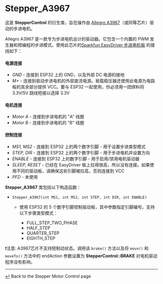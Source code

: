 # Stepper_A3967

这是 **StepperControl** 的衍生类，旨在操作由 [Allegro A3967](https://cdn.sparkfun.com/datasheets/Robotics/A3967-Datasheet.pdf)（或同等芯片）驱动的步进电机。

Allegro A3967 是一款专为步进电机设计的驱动器。它包含一个内置的 PWM 发生器和预编程的步进模式。使用此芯片的[Sparkfun EasyDriver 步进电机板](https://learn.sparkfun.com/tutorials/easy-driver-hook-up-guide?_ga=2.152816825.1841726212.1688220137-156607829.1686369274) 的接线如下：

#### **电源连接**
  * *GND* - 连接到 ESP32 上的 GND，以及外部 DC 电源的接地
  * *M+* - 连接到驱动步进电机的外部直流电源。板载稳压器还使用此电源为电路板的其余部分提供 VCC。要与 ESP32 一起使用，你必须用一团焊料将 3.3V/5V 跳线短接以选择 3.3V
#### **电机连接**
  *  *Motor A* - 连接到步进电机的 "A" 线圈
  *  *Motor B* - 连接到步进电机的 "B" 线圈
#### **控制连接**
  * *MS1, MS2* - 连接到 ESP32 上的两个数字引脚 - 用于设置步进类型模式
  * *STEP, DIR* - 连接到 ESP32 上的两个数字引脚 - 用于步进电机并设置方向
  * *ENABLE* - 连接到 ESP32 上的数字引脚 - 用于启用/禁用电机驱动器
  * *SLEEP, RESET* - 已经在 EasyDriver 板上拉得很高，所以没有连接。如果使用不同的驱动板，请确保这些引脚被拉高，否则连接到 VCC
  * *PFD* - 未使用
 
**Stepper_A3967** 类包括以下构造函数：
  * `Stepper_A3967(int MS1, int MS2, int STEP, int DIR, int ENABLE)`
    * 使用 ESP32 的 5 个数字引脚控制驱动板，其中参数指定引脚编号。支持以下步骤类型模式：
          
      * FULL_STEP_TWO_PHASE
      * HALF_STEP
      * QUARTER_STEP
      * EIGHTH_STEP

❗注意: A3967芯片不支持短制动状态。调用该 `brake()` 方法以及将 `move()` 和 `moveTo()` 方法中的 endAction 参数设置为 **StepperControl::BRAKE** 对电机驱动程序没有影响。

---

[↩️](../Stepper.md) Back to the Stepper Motor Control page
